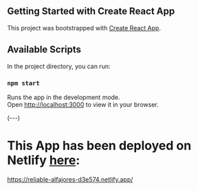 ## Getting Started with Create React App

This project was bootstrapped with [Create React App](https://github.com/facebook/create-react-app).

## Available Scripts

In the project directory, you can run:

### `npm start`

Runs the app in the development mode.\
Open [http://localhost:3000](http://localhost:3000) to view it in your browser.

(---)

# This App has been deployed on Netlify [here]('https://reliable-alfajores-d3e574.netlify.app/'):
https://reliable-alfajores-d3e574.netlify.app/


